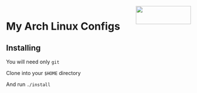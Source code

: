 <img width=150 height=50 align=right src="https://archlinux.org/static/logos/archlinux-logo-dark-90dpi.ebdee92a15b3.png">

# My Arch Linux Configs

## Installing

You will need only `git`

Clone into your `$HOME` directory

And run `./install`
